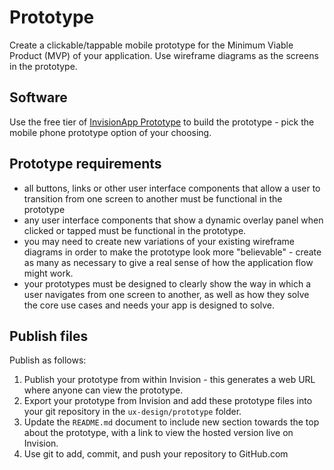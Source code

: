 # Prototype

Create a clickable/tappable mobile prototype for the Minimum Viable Product (MVP) of your application. Use wireframe diagrams as the screens in the prototype.

## Software

Use the free tier of [InvisionApp Prototype](https://www.invisionapp.com/cloud/prototype) to build the prototype - pick the mobile phone prototype option of your choosing.

## Prototype requirements

- all buttons, links or other user interface components that allow a user to transition from one screen to another must be functional in the prototype
- any user interface components that show a dynamic overlay panel when clicked or tapped must be functional in the prototype.
- you may need to create new variations of your existing wireframe diagrams in order to make the prototype look more "believable" - create as many as necessary to give a real sense of how the application flow might work.
- your prototypes must be designed to clearly show the way in which a user navigates from one screen to another, as well as how they solve the core use cases and needs your app is designed to solve.

## Publish files

Publish as follows:

1. Publish your prototype from within Invision - this generates a web URL where anyone can view the prototype.
1. Export your prototype from Invision and add these prototype files into your git repository in the `ux-design/prototype` folder.
1. Update the `README.md` document to include new section towards the top about the prototype, with a link to view the hosted version live on Invision.
1. Use git to add, commit, and push your repository to GitHub.com
